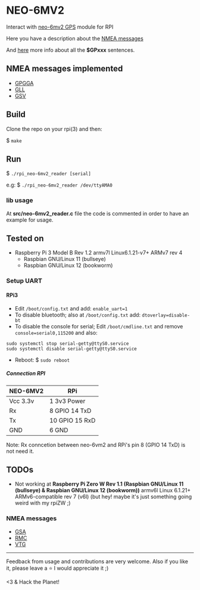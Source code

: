 # NEO-6MV2

Interact with [neo-6mv2 GPS](https://components101.com/modules/neo-6mv2-gps-module) module for RPI

Here you have a description about the [NMEA messages](https://receiverhelp.trimble.com/alloy-gnss/en-us/NMEA-0183messages_MessageOverview.html)

And [here](https://aprs.gids.nl/nmea) more info about all the **$GPxxx** sentences. 

## NMEA messages implemented

- [GPGGA](http://aprs.gids.nl/nmea/#gga)
- [GLL](https://receiverhelp.trimble.com/alloy-gnss/en-us/NMEA-0183messages_GLL.html)
- [GSV](https://receiverhelp.trimble.com/alloy-gnss/en-us/NMEA-0183messages_GSV.html)

## Build

Clone the repo on your rpi(3) and then:

$ `make`

## Run

$ `./rpi_neo-6mv2_reader [serial]`

e.g: $ `./rpi_neo-6mv2_reader /dev/ttyAMA0`

### lib usage

At **src/neo-6mv2_reader.c** file the code is commented in order to have an example for usage.

## Tested on

- Raspberry Pi 3 Model B Rev 1.2 armv7l Linux6.1.21-v7+ ARMv7 rev 4
    - Raspbian GNU/Linux 11 (bullseye)
    - Raspbian GNU/Linux 12 (bookworm)

### Setup UART

#### RPi3

- Edit `/boot/config.txt` and add: `enable_uart=1`
- To disable bluetooth; also at `/boot/config.txt` add: `dtoverlay=disable-bt`
- To disable the console for serial; Edit `/boot/cmdline.txt` and remove `console=serial0,115200` and also:
```
sudo systemctl stop serial-getty@ttyS0.service
sudo systemctl disable serial-getty@ttyS0.service
```

- Reboot: $ `sudo reboot`

##### Connection RPI

| NEO-6MV2 |       RPi      |
|----------|----------------|
| Vcc 3.3v |  1 3v3 Power   |
|    Rx    |  8 GPIO 14 TxD |
|    Tx    | 10 GPIO 15 RxD |
|   GND    |  6 GND         |

Note: Rx conncetion between neo-6vm2 and RPi's pin 8 (GPIO 14 TxD) is not need it.

## TODOs

- Not working at **Raspberry Pi Zero W Rev 1.1 (Raspbian GNU/Linux 11 (bullseye) & Raspbian GNU/Linux 12 (bookworm))** armv6l Linux 6.1.21+ ARMv6-compatible rev 7 (v6l) (but hey! maybe it's just something going weird with my rpiZW ;)

### NMEA messages

- [GSA](https://receiverhelp.trimble.com/alloy-gnss/en-us/NMEA-0183messages_GSA.html)
- [RMC](https://receiverhelp.trimble.com/alloy-gnss/en-us/NMEA-0183messages_RMC.html)
- [VTG](https://aprs.gids.nl/nmea/#vtg)

---

Feedback from usage and contributions are very welcome.
Also if you like it, please leave a :star: I would appreciate it ;)

<3 & Hack the Planet!
